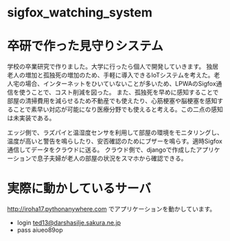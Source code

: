 # sigfox_watching_system
# 卒研で作った見守りシステム
学校の卒業研究で作りました。大学に行ったら個人で開発していきます。
独居老人の増加と孤独死の増加のため、手軽に導入できるIoTシステムを考えた。老人宅の場合、インターネットをひいていないことが多いため、LPWAのSigfox通信を使うことで、コスト削減を図った。
また、孤独死を早めに感知することで部屋の清掃費用を減らせるため不動産でも使えたり、心筋梗塞や脳梗塞を感知することで素早い対応が可能になり医療分野でも使えると考える。この二点の感知は未実装である。

エッジ側で、ラズパイと温湿度センサを利用して部屋の環境をモニタリングし、温度が高いと警告を鳴らしたり、安否確認のためにブザーを鳴らす。適時Sigfox通信してデータをクラウドに送る。
クラウド側で、djangoで作成したアプリケーションで息子夫婦が老人の部屋の状況をスマホから確認できる。
# 実際に動かしているサーバ
http://iroha17.pythonanywhere.com でアプリケーションを動かしています。
- login ted13@darshasilje.sakura.ne.jp
- pass aiueo89op
